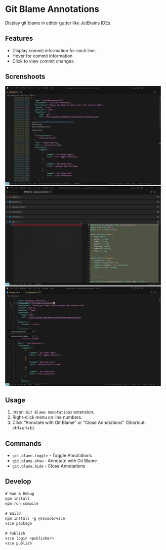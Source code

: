 # Git Blame Annotations
Display git blame in editor gutter like JetBrains IDEs.

## Features
- Display commit information for each line.
- Hover for commit information.
- Click to view commit changes.

## Screnshoots
![main](./images/screenshoot1.png)
![commit](./images/screenshoot2.png)
![menu](./images/screenshoot3.png)

## Usage
1. Install `Git Blame Annotations` extension.
2. Right-click menu on line numbers.
3. Click "Annotate with Git Blame" or "Close Annotations" (Shortcut: ctrl+alt+b).

## Commands
- `git.blame.toggle` - Toggle Annotations 
- `git.blame.show` - Annotate with Git Blame
- `git.blame.hide` - Close Annotations

## Develop

```
# Run & Debug
npm install
npm run compile

# Build
npm install -g @vscode/vsce
vsce package

# Publish
vsce login <publisher>
vsce publish
```
